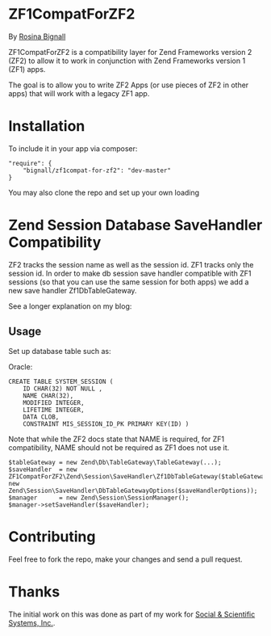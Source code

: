 ZF1CompatForZF2
===============

By [Rosina Bignall](http://rosinabignall.com/)

ZF1CompatForZF2 is a compatibility layer for Zend Frameworks version 2 (ZF2)
to allow it to work in conjunction with Zend Frameworks version 1 (ZF1) apps.

The goal is to allow you to write ZF2 Apps (or use pieces of ZF2 in other
apps) that will work with a legacy ZF1 app.

Installation
============

To include it in your app via composer:

	"require": {
        "bignall/zf1compat-for-zf2": "dev-master"
    }

You may also clone the repo and set up your own loading

Zend Session Database SaveHandler Compatibility
===============================================

ZF2 tracks the session name as well as the session id.  ZF1 tracks only the
session id.  In order to make db session save handler compatible with ZF1
sessions (so that you can use the same session for both apps) we add a new
save handler Zf1DbTableGateway.

See a longer explanation on my blog: 

Usage
-----
Set up database table such as:

Oracle:

    CREATE TABLE SYSTEM_SESSION ( 
        ID CHAR(32) NOT NULL ,
        NAME CHAR(32),
        MODIFIED INTEGER,
        LIFETIME INTEGER,
        DATA CLOB,
        CONSTRAINT MIS_SESSION_ID_PK PRIMARY KEY(ID) )

Note that while the ZF2 docs state that NAME is required, for ZF1 compatibility, 
NAME should not be required as ZF1 does not use it.


    $tableGateway = new Zend\Db\TableGateway\TableGateway(...);
    $saveHandler  = new ZF1CompatForZF2\Zend\Session\SaveHandler\Zf1DbTableGateway($tableGateway, new Zend\Session\SaveHandler\DbTableGatewayOptions($saveHandlerOptions));
    $manager      = new Zend\Session\SessionManager();
    $manager->setSaveHandler($saveHandler);


Contributing 
============

Feel free to fork the repo, make your changes and send a pull request.  

Thanks
======

The initial work on this was done as part of my work for [Social & Scientific
Systems, Inc.](http://www.s-3.com/).
